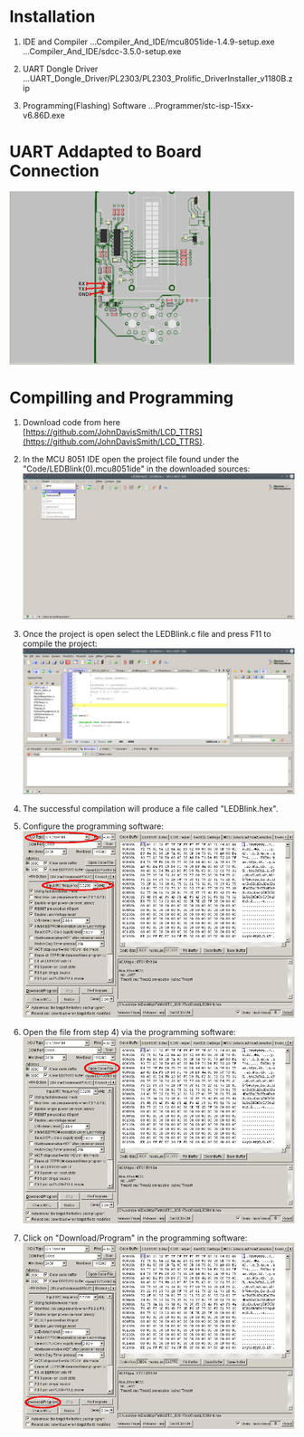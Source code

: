 # Installation

1. IDE and Compiler
...Compiler_And_IDE/mcu8051ide-1.4.9-setup.exe
...Compiler_And_IDE/sdcc-3.5.0-setup.exe

2. UART Dongle Driver
...UART_Dongle_Driver/PL2303/PL2303_Prolific_DriverInstaller_v1180B.zip

3. Programming(Flashing) Software
...Programmer/stc-isp-15xx-v6.86D.exe


# UART Addapted to Board Connection
![Screenshot](UART_Adapter_Connection.jpg)


# Compilling and Programming
1. Download code from here [https://github.com/JohnDavisSmith/LCD_TTRS](https://github.com/JohnDavisSmith/LCD_TTRS).

2. In the MCU 8051 IDE open the project file found under the "Code/LEDBlink(0).mcu8051ide" in the downloaded sources:
![Screenshot](Load_Project.jpg)

3. Once the project is open select the LEDBlink.c file and press F11 to compile the project:
![Screenshot](LEDBlink.jpg)

4. The successful compilation will produce a file called "LEDBlink.hex".

5. Configure the programming software:
![Screenshot](Configure_Programming_Software.jpg)

6. Open the file from step 4) via the programming software:
![Screenshot](Programming_Software_Open_Code_File.jpg)

7. Click on "Download/Program" in the programming software:
![Screenshot](Program.jpg)


